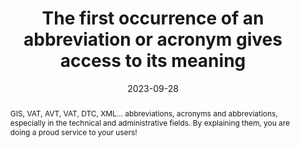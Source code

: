 ---
title: The first occurrence of an abbreviation or acronym gives access to its meaning
abstract: GIS, VAT, AVT, VAT, DTC, XML… abbreviations, acronyms and abbreviations, especially in the technical and administrative fields. By explaining them, you are doing a proud service to your users!
categories:
  - Content
agrege: O4005-E005
opquast: 4 005
indiceebook: "005"
description: Rule 005
before: "004"
weight: "5"
after: "006"
actif: "1"
layout: rules
date: 2023-09-28
tags:
  - Accessibility
objectif:
  - "Allow readers to quickly access the meaning of a symbol. "
  - "Allow the exploitation of the content by a robot (for the establishment of an index of symbols). "
  - Favor content reference.
  - Improve accessibility of content to readers with disabilities.
Meo:
  - 'At least when an acronym, acronym or abbreviation appears in the page first it will be a matter of making sure to use at least one of the methods below&nbsp;: <li>    Explain its meaning within the text itself. e.g.&nbsp;: "a DTD (document type declaration)".</li><li>    Provide a link giving access to its meaning in a glossary page or via a dynamic display (JavaScript help bubble).</li><li>    Tag with the HTML element abbr and enter the title attribute to indicate its meaning.</li><li>Good practice makes this requirement only for the first occurrence on page&nbsp;: this may or may not be done for the next one.</li>'
Controle:
  - In each page reviewed, visually identify each acronym, abbreviation or abbreviation presented in the page, then verify, for its first occurrence in the page, the presence, at least&nbsp;:<li>    of its meaning immeditated in context e.g. parenthetics,</li><li>    of a link on the acronym giving access to its meaning, for example in a glossary,</li><li>    or abbr element with a title attribute explaining its meaning.</li>
epubcheck: null
ace: null
humancheck: true
ReadiumGoToolkit: null
Source:
  - Opquast
Referentiel:
  - ""
steps:
  - Development
  - Design
  - Editorial
---